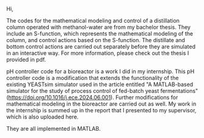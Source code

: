 Hi,

The codes for the mathematical modeling and control of a distillation column operated with methanol-water are from my bachelor thesis. They include an S-function, which represents the mathematical modeling of the column, and control actions based on the S-function. The distillate and bottom control actions are carried out separately before they are simulated in an interactive way. For more information, please check out the thesis I provided in pdf.

pH controller code for a bioreactor is a work I did in my internship. This pH controller code is a modification that extends the functionality of the existing YEASTsim simulator used in the article entitled "A MATLAB-based simulator for the study of process control of fed-batch yeast fermentations" (https://doi.org/10.1016/j.ece.2024.06.001). Further modifications for mathematical modeling in the bioreactor are carried out as well. My work in the internship is summed up in the report that I presented to my supervisor, which is also uploaded here.

They are all implemented in MATLAB.

